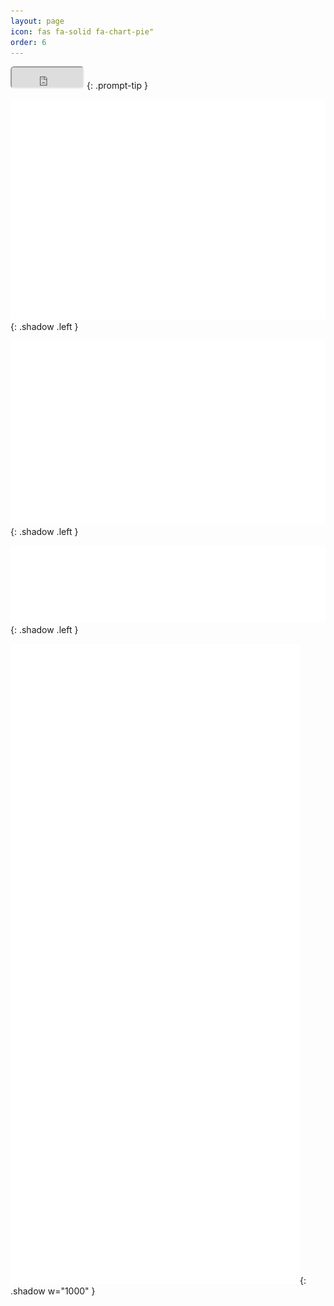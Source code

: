 ```yaml
---
layout: page
icon: fas fa-solid fa-chart-pie"
order: 6
---
```


<iframe src="https://github.com/sponsors/dennykorsukewitz/button" title="Sponsor dennykorsukewitz" height="32" width="114" style="border: 1; border-radius: 6px;"></iframe>
{: .prompt-tip }

<div>
  <canvas id="Daily"></canvas>
  <canvas id="VSCodeInstalls"></canvas>
  <canvas id="SublimeInstalls"></canvas>
  <canvas id="NPMInstalls"></canvas>
  <canvas id="GitHubStars"></canvas>
</div>

<script src="https://cdn.jsdelivr.net/npm/chart.js"></script>
<!-- Line below added, added date adapter for time scale -->
<script src="https://cdn.jsdelivr.net/npm/chartjs-adapter-date-fns/dist/chartjs-adapter-date-fns.bundle.min.js"></script>

<script>

    const Daily = document.getElementById('Daily');
    let url_daily = 'https://raw.githubusercontent.com/dennykorsukewitz/dennykorsukewitz/dev/.github/metrics/data/daily.json';

    fetch(url_daily)
        .then((response) => {
            return response.json();
        })
        .then((daily_data) => {

            let datasets = [];
            let repositories = [
                'generator-sublime-package',
                'Sublime-GitHubFileFetcher',
                'Sublime-QuoteWithMarker',
                'VSCode-AddFolderToWorkspace',
                'VSCode-GitHubFileFetcher',
                'VSCode-MyExtensionPack',
                'VSCode-QuoteWithMarker',
                'VSCode-RainbowColors',
                'VSCode-Znuny',
            ];

            const daily = daily_data.slice(-7);

            repositories.forEach(name => {
                datasets.push({
                    label: name,
                    data: daily,
                    parsing: {
                        xAxisKey: 'date',
                        yAxisKey: name,
                    }
                });
            });

            new Chart(Daily, {
                type: "bar",
                data: {
                    datasets: datasets,
                },
                options: {
                    responsive: true,
                    borderWidth: 1,
                    scales: {
                        xAxis: {
                            type: "time",
                            time: {
                                unit: "day"
                            }
                        },
                    },
                    scale: {
                        ticks: {
                            precision: 0
                        }
                    },
                    plugins: {
                        colors: {
                            forceOverride: true,
                        },
                        title: {
                            display: true,
                            text: 'Daily - Installs'
                        },
                    }
                }
            }
        )
    });

    const VSCodeInstalls = document.getElementById('VSCodeInstalls');
    let url_vscode = 'https://raw.githubusercontent.com/dennykorsukewitz/dennykorsukewitz/dev/.github/metrics/data/vscode-total.json';


    fetch(url_vscode)
        .then((response) => {
            return response.json();
        })
        .then((vscode_data) => {

            let datasets = [];
            let repositories = [
                'VSCode-AddFolderToWorkspace',
                'VSCode-GitHubFileFetcher',
                'VSCode-MyExtensionPack',
                'VSCode-QuoteWithMarker',
                'VSCode-RainbowColors',
                'VSCode-Znuny',
            ];

            repositories.forEach(name => {
                datasets.push({
                    type: 'line',
                    label: name,
                    data: vscode_data,
                    tension: 0.1,
                    spanGaps: true,
                    parsing: {
                        xAxisKey: 'date',
                        yAxisKey: name,
                    }
                });
            });

            new Chart(VSCodeInstalls, {
                data: {
                    datasets: datasets,
                },
                options: {
                    responsive: true,
                    scales: {
                        y: {
                            min: 0,
                        },
                        xAxis: {
                            stacked: true,
                            type: 'time',
                            time: {
                                unit: 'month'
                            },
                        }
                    },

                    plugins: {
                        colors: {
                            forceOverride: true,
                        },
                        title: {
                            display: true,
                            text: 'VSCode - Installs'
                        },
                    }
                }
            }
        )
    });

    const SublimeInstalls = document.getElementById('SublimeInstalls');
    let url_sublime = 'https://raw.githubusercontent.com/dennykorsukewitz/dennykorsukewitz/dev/.github/metrics/data/sublime-total.json';

    fetch(url_sublime)
        .then((response) => {
            return response.json();
        })
        .then((sublime_data) => {

            let datasets = [];
            let repositories = [
                'Sublime-GitHubFileFetcher',
                'Sublime-QuoteWithMarker',
            ];

            repositories.forEach(name => {
                datasets.push({
                    type: 'line',
                    label: name,
                    data: sublime_data,
                    tension: 0.1,
                    spanGaps: true,
                    parsing: {
                        xAxisKey: 'date',
                        yAxisKey: name,
                    }
                });
            });

            new Chart(SublimeInstalls, {
                data: {
                    datasets: datasets,
                },
                options: {
                    responsive: true,
                    scales: {
                        y: {
                            min: 0,
                        },
                        xAxis: {
                            stacked: true,
                            type: 'time',
                            time: {
                                unit: 'month'
                            },
                        }
                    },

                    plugins: {
                        colors: {
                            forceOverride: true,
                        },
                        title: {
                            display: true,
                            text: 'Sublime - Installs'
                        }
                    }
                }
            }
        )
    });

    const NPMInstalls = document.getElementById('NPMInstalls');
    let url_npm = 'https://raw.githubusercontent.com/dennykorsukewitz/dennykorsukewitz/dev/.github/metrics/data/npm-total.json';

    fetch(url_npm)
        .then((response) => {
            return response.json();
        })
        .then((npm_data) => {
            let datasets = [];
            let repositories = [
                'generator-sublime-package',
            ];

            repositories.forEach(name => {
                datasets.push({
                    type: 'line',
                    label: name,
                    data: npm_data,
                    tension: 0.1,
                    spanGaps: true,
                    parsing: {
                        xAxisKey: 'date',
                        yAxisKey: name,
                    }
                });
            });

            new Chart(NPMInstalls, {
                data: {
                    datasets: datasets,
                },
                options: {
                    responsive: true,
                    scales: {
                        y: {
                            min: 0,
                        },
                        xAxis: {
                            type: 'time',
                            time: {
                                unit: 'year'
                            },
                        }
                    },
                    plugins: {
                        colors: {
                            forceOverride: true,
                        },
                        title: {
                            display: true,
                            text: 'NPM - Installs'
                        },
                    }
                }
            }
        )
    });

    const GitHubStars = document.getElementById('GitHubStars');
    let url_github = 'https://raw.githubusercontent.com/dennykorsukewitz/dennykorsukewitz/dev/.github/metrics/data/github-stars.json';

    fetch(url_github)
        .then((response) => {
            return response.json();
        })
        .then((github_data) => {
            new Chart(GitHubStars, {
                data: {
                    datasets: [
                        // {
                        //     type: 'line',
                        //     label: 'Total',
                        //     data: github_data,
                        //     tension: 0.1,
                        //     parsing: {
                        //         xAxisKey: 'date',
                        //         yAxisKey: 'total',
                        //     }
                        // },
                        {
                            label: 'Znuny-UBInventory',
                            type: 'line',
                            data: github_data,
                            tension: 0.1,
                            spanGaps: true,
                            parsing: {
                                xAxisKey: 'date',
                                yAxisKey: 'Znuny-UBInventory',
                            }
                        },
                        {
                            label: 'Znuny-QuickDelete',
                            type: 'line',
                            data: github_data,
                            tension: 0.1,
                            spanGaps: true,
                            parsing: {
                                xAxisKey: 'date',
                                yAxisKey: 'Znuny-QuickDelete',
                            }
                        },
                        {
                            label: 'MRBS-OTRS',
                            type: 'line',
                            data: github_data,
                            tension: 0.1,
                            spanGaps: true,
                            parsing: {
                                xAxisKey: 'date',
                                yAxisKey: 'MRBS-OTRS',
                            }
                        },
                        {
                            label: 'VSCode-AddFolderToWorkspace',
                            type: 'line',
                            data: github_data,
                            tension: 0.1,
                            spanGaps: true,
                            parsing: {
                                xAxisKey: 'date',
                                yAxisKey: 'VSCode-AddFolderToWorkspace',
                            }
                        },
                        {
                            label: 'VSCode-GitHubFileFetcher',
                            type: 'line',
                            data: github_data,
                            tension: 0.1,
                            spanGaps: true,
                            parsing: {
                                xAxisKey: 'date',
                                yAxisKey: 'VSCode-GitHubFileFetcher',
                            }
                        },
                        {
                            label: 'VSCode-Znuny',
                            type: 'line',
                            data: github_data,
                            tension: 0.1,
                            spanGaps: true,
                            parsing: {
                                xAxisKey: 'date',
                                yAxisKey: 'VSCode-Znuny',
                            }
                        },
                        {
                            label: 'dennykorsukewitz',
                            type: 'line',
                            data: github_data,
                            tension: 0.1,
                            spanGaps: true,
                            parsing: {
                                xAxisKey: 'date',
                                yAxisKey: 'dennykorsukewitz',
                            }
                        },
                        {
                            label: 'dennykorsukewitz.github.io',
                            type: 'line',
                            data: github_data,
                            tension: 0.1,
                            spanGaps: true,
                            parsing: {
                                xAxisKey: 'date',
                                yAxisKey: 'dennykorsukewitz.github.io',
                            }
                        },
                    ],
                },
                options: {
                    responsive: true,
                    scales: {
                        y: {
                            min: 0,
                        },
                        xAxis: {
                            type: 'time',
                            time: {
                                unit: 'year'
                            },
                        }
                    },
                    plugins: {
                        colors: {
                            forceOverride: true,
                        },
                        title: {
                            display: true,
                            text: 'GitHub Stars'
                        },
                    }
                }
            }
        )
    });

</script>


![Sponsors](https://raw.githubusercontent.com/dennykorsukewitz/dennykorsukewitz/dev/.github/metrics/sponsors.svg){: .shadow .left }

![Languages](https://raw.githubusercontent.com/dennykorsukewitz/dennykorsukewitz/dev/.github/metrics/languages.indepth.svg){: .shadow .left }

![Reactions](https://raw.githubusercontent.com/dennykorsukewitz/dennykorsukewitz/dev/.github/metrics/comment.reactions.svg){: .shadow .left }

![Commit-Calendar Total](https://raw.githubusercontent.com/dennykorsukewitz/dennykorsukewitz/dev/.github/metrics/commit-calendar.total.svg){: .shadow w="1000" }
